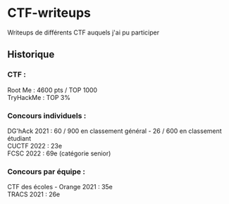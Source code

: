 # CTF-writeups
Writeups de différents CTF auquels j'ai pu participer

## Historique
### CTF :
Root Me : 4600 pts / TOP 1000\
TryHackMe : TOP 3%

### Concours individuels : 
DG'hAck 2021 : 60 / 900 en classement général - 26 / 600 en classement étudiant\
CUCTF 2022 : 23e\
FCSC 2022 : 69e (catégorie senior)

### Concours par équipe :
CTF des écoles - Orange 2021 : 35e\
TRACS 2021 : 26e
